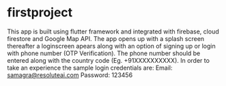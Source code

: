 # firstproject

This app is built using flutter framework and integrated with firebase, cloud firestore and Google Map API.
The app opens up with a splash screen thereafter a loginscreen apears along with an option of signing up or login with phone number (OTP Verification).
The phone number should be entered along with the country code (Eg. +91XXXXXXXXXX).
In order to take an experience the sample login credentials are:
Email: samagra@resoluteai.com
Password: 123456

